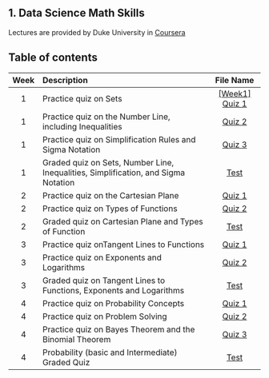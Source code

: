 ## 1. Data Science Math Skills
Lectures are provided by Duke University in [Coursera](https://www.coursera.org/learn/datasciencemathskills/)

## Table of contents
| Week | Description | File Name | 
|:---:|:---|:---:|
|1|Practice quiz on Sets|[\[Week1\] Quiz 1](https://github.com/Myeongjung/DS-ML-Self-Study/blob/master/Data%20Science%20Math%20Skills/%5BWeek1%5D%20quiz%201.txt)|
|1|Practice quiz on the Number Line, including Inequalities|[Quiz 2](https://github.com/Myeongjung/DS-ML-Self-Study/blob/master/Data%20Science%20Math%20Skills/%5BWeek1%5D%20quiz%202.txt)|
|1|Practice quiz on Simplification Rules and Sigma Notation|[Quiz 3](https://github.com/Myeongjung/DS-ML-Self-Study/blob/master/Data%20Science%20Math%20Skills/%5BWeek1%5D%20quiz%203.txt)|
|1|Graded quiz on Sets, Number Line, Inequalities, Simplification, and Sigma Notation|[Test](https://github.com/Myeongjung/DS-ML-Self-Study/blob/master/Data%20Science%20Math%20Skills/%5BWeek1%5D%20test.txt)|
|2|Practice quiz on the Cartesian Plane|[Quiz 1](https://github.com/Myeongjung/DS-ML-Self-Study/blob/master/Data%20Science%20Math%20Skills/%5BWeek2%5D%20quiz%201.txt)|
|2|Practice quiz on Types of Functions|[Quiz 2](https://github.com/Myeongjung/DS-ML-Self-Study/blob/master/Data%20Science%20Math%20Skills/%5BWeek2%5D%20quiz%202.txt)|
|2|Graded quiz on Cartesian Plane and Types of Function|[Test](https://github.com/Myeongjung/DS-ML-Self-Study/blob/master/Data%20Science%20Math%20Skills/%5BWeek2%5D%20test.txt)|
|3|Practice quiz onTangent Lines to Functions|[Quiz 1](https://github.com/Myeongjung/DS-ML-Self-Study/blob/master/Data%20Science%20Math%20Skills/%5BWeek3%5D%20quiz%201.txt)|
|3|Practice quiz on Exponents and Logarithms|[Quiz 2](https://github.com/Myeongjung/DS-ML-Self-Study/blob/master/Data%20Science%20Math%20Skills/%5BWeek3%5D%20quiz%202.txt)|
|3|Graded quiz on Tangent Lines to Functions, Exponents and Logarithms|[Test](https://github.com/Myeongjung/DS-ML-Self-Study/blob/master/Data%20Science%20Math%20Skills/%5BWeek3%5D%20test.txt)|
|4|Practice quiz on Probability Concepts|[Quiz 1](https://github.com/Myeongjung/DS-ML-Self-Study/blob/master/Data%20Science%20Math%20Skills/%5BWeek4%5D%20quiz%201.txt)|
|4|Practice quiz on Problem Solving|[Quiz 2](https://github.com/Myeongjung/DS-ML-Self-Study/blob/master/Data%20Science%20Math%20Skills/%5BWeek4%5D%20quiz%202.txt)|
|4|Practice quiz on Bayes Theorem and the Binomial Theorem|[Quiz 3](https://github.com/Myeongjung/DS-ML-Self-Study/blob/master/Data%20Science%20Math%20Skills/%5BWeek4%5D%20quiz%203.txt)|
|4|Probability (basic and Intermediate) Graded Quiz|[Test](https://github.com/Myeongjung/DS-ML-Self-Study/blob/master/Data%20Science%20Math%20Skills/%5BWeek4%5D%20test.txt)|
